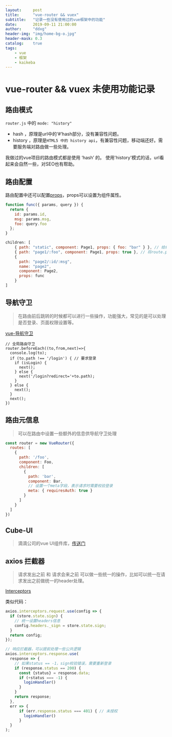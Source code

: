 ```yaml
---
layout:     post
title:      "vue-router && vuex"
subtitle:   "记录一些没有使用过的vue框架中的功能"
date:       2019-09-11 21:00:00
author:     "ddxg"
header-img: "img/home-bg-o.jpg"
header-mask: 0.3
catalog:    true
tags:
    - vue
    - 框架
    - kaikeba
---
```


# vue-router && vuex 未使用功能记录

## 路由模式

`router.js` 中的 `mode: "history"`

- hash ，原理是url中的‘#’hash部分，没有兼容性问题。
- history ，原理是`HTML5 中的 history api`，有兼容性问题，移动端还好。需要服务端对路由做一些处理。

我做过的vue项目的路由模式都是使用 ‘hash’ 的。
使用'history'模式的话，url看起来会自然一些，对SEO也有帮助。

## 路由配置

路由配置中还可以配置[props](https://router.vuejs.org/zh/guide/essentials/passing-props.html#%E5%B8%83%E5%B0%94%E6%A8%A1%E5%BC%8F)，props可以设置为组件属性。

``` javascript
function func({ params, query }) {
  return {
    id: params.id,
    msg: params.msg,
    foo: query.foo
  };
}

children: [
    { path: "static", component: Page1, props: { foo: "bar" } }, // 给组件传静态值
    { path: "page1/:foo", component: Page1, props: true }, // 将route.params
    {
      path: "page2/:id/:msg",
      name: "page2",
      component: Page2,
      props: func
    }
]
``` 


## 导航守卫

> 在路由前后跳转的时候都可以进行一些操作，功能强大，常见的是可以处理是否登录、页面权限设置等。

[vue-导航守卫](https://router.vuejs.org/zh/guide/advanced/navigation-guards.html)

```
// 全局路由守卫
router.beforeEach((to,from,next)=>{
  console.log(to);
  if (to.path !== '/login') { // 要求登录
    if (isLogin) {
      next();
    } else {
      next('/login?redirect='+to.path);
    }
  } else {
    next();
  }
  next();
})
```

## 路由元信息

> 可以在路由中设置一些额外的信息供导航守卫处理

``` javascript
const router = new VueRouter({
  routes: [
    {
      path: '/foo',
      component: Foo,
      children: [
        {
          path: 'bar',
          component: Bar,
          // 设置一个meta字段，表示请求时需要校验登录
          meta: { requiresAuth: true }
        }
      ]
    }
  ]
})
```



## Cube-UI 

> 滴滴公司的vue UI组件库，[传送门](https://didi.github.io/cube-ui/#/zh-CN/docs/form)



## axios 拦截器

> 请求发出之前 和 请求会来之前 可以做一些统一的操作，比如可以统一在请求发出之前做统一的header处理。

[Interceptors](http://www.axios-js.com/docs/#Interceptors)

类似代码：

``` javascript
axios.interceptors.request.use(config => {
  if (store.state.sign) {
    // 统一设置headers信息
    config.headers._sign = store.state.sign;
  }
  return config;
});

// 响应拦截器，可以提前处理一些公共逻辑
axios.interceptors.response.use(
  response => {
    // 如果status == -1，sign校验错误，需要重新登录
    if (response.status == 200) {
      const {status} = response.data;
      if (+status === -1) {
        loginHandler()
      }
    }
    return response;
  },
  err => {
      if (err.response.status === 401) { // 未授权
        loginHandler()
      }
  }
);
```
